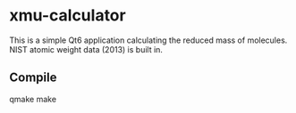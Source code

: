 # xmu-calculator

This is a simple Qt6 application calculating the reduced mass of molecules. NIST atomic weight data (2013) is built in.

## Compile
qmake
make
